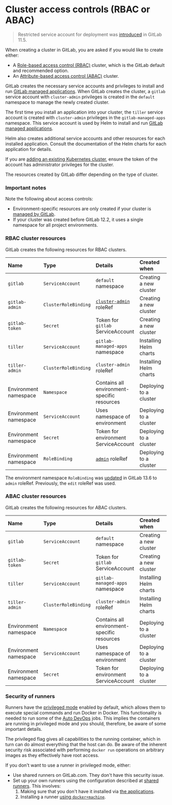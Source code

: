 # Cluster access controls (RBAC or ABAC)

> Restricted service account for deployment was [introduced](https://gitlab.com/gitlab-org/gitlab-foss/-/issues/51716) in GitLab 11.5.

When creating a cluster in GitLab, you are asked if you would like to create either:

- A [Role-based access control (RBAC)](https://kubernetes.io/docs/reference/access-authn-authz/rbac/)
  cluster, which is the GitLab default and recommended option.
- An [Attribute-based access control (ABAC)](https://kubernetes.io/docs/reference/access-authn-authz/abac/) cluster.

GitLab creates the necessary service accounts and privileges to install and run
[GitLab managed applications](index.md#installing-applications). When GitLab creates the cluster,
a `gitlab` service account with `cluster-admin` privileges is created in the `default` namespace
to manage the newly created cluster.

The first time you install an application into your cluster, the `tiller` service
account is created with `cluster-admin` privileges in the
`gitlab-managed-apps` namespace. This service account is used by Helm to
install and run [GitLab managed applications](index.md#installing-applications).

Helm also creates additional service accounts and other resources for each
installed application. Consult the documentation of the Helm charts for each application
for details.

If you are [adding an existing Kubernetes cluster](add_remove_clusters.md#add-existing-cluster),
ensure the token of the account has administrator privileges for the cluster.

The resources created by GitLab differ depending on the type of cluster.

### Important notes

Note the following about access controls:

- Environment-specific resources are only created if your cluster is
  [managed by GitLab](index.md#gitlab-managed-clusters).
- If your cluster was created before GitLab 12.2, it uses a single namespace for all project
  environments.

### RBAC cluster resources

GitLab creates the following resources for RBAC clusters.

| Name                  | Type                 | Details                                                                                                    | Created when           |
|:----------------------|:---------------------|:-----------------------------------------------------------------------------------------------------------|:-----------------------|
| `gitlab`              | `ServiceAccount`     | `default` namespace                                                                                        | Creating a new cluster |
| `gitlab-admin`        | `ClusterRoleBinding` | [`cluster-admin`](https://kubernetes.io/docs/reference/access-authn-authz/rbac/#user-facing-roles) roleRef | Creating a new cluster |
| `gitlab-token`        | `Secret`             | Token for `gitlab` ServiceAccount                                                                          | Creating a new cluster |
| `tiller`              | `ServiceAccount`     | `gitlab-managed-apps` namespace                                                                            | Installing Helm charts |
| `tiller-admin`        | `ClusterRoleBinding` | `cluster-admin` roleRef                                                                                    | Installing Helm charts |
| Environment namespace | `Namespace`          | Contains all environment-specific resources                                                                | Deploying to a cluster |
| Environment namespace | `ServiceAccount`     | Uses namespace of environment                                                                              | Deploying to a cluster |
| Environment namespace | `Secret`             | Token for environment ServiceAccount                                                                       | Deploying to a cluster |
| Environment namespace | `RoleBinding`        | [`admin`](https://kubernetes.io/docs/reference/access-authn-authz/rbac/#user-facing-roles) roleRef         | Deploying to a cluster |

The environment namespace `RoleBinding` was
[updated](https://gitlab.com/gitlab-org/gitlab/-/issues/31113) in GitLab 13.6
to `admin` roleRef. Previously, the `edit` roleRef was used.

### ABAC cluster resources

GitLab creates the following resources for ABAC clusters.

| Name                  | Type                 | Details                              | Created when               |
|:----------------------|:---------------------|:-------------------------------------|:---------------------------|
| `gitlab`              | `ServiceAccount`     | `default` namespace                         | Creating a new cluster |
| `gitlab-token`        | `Secret`             | Token for `gitlab` ServiceAccount           | Creating a new cluster |
| `tiller`              | `ServiceAccount`     | `gitlab-managed-apps` namespace             | Installing Helm charts |
| `tiller-admin`        | `ClusterRoleBinding` | `cluster-admin` roleRef                     | Installing Helm charts |
| Environment namespace | `Namespace`          | Contains all environment-specific resources | Deploying to a cluster |
| Environment namespace | `ServiceAccount`     | Uses namespace of environment               | Deploying to a cluster |
| Environment namespace | `Secret`             | Token for environment ServiceAccount        | Deploying to a cluster |

### Security of runners

Runners have the [privileged mode](https://docs.gitlab.com/runner/executors/docker.html#the-privileged-mode)
enabled by default, which allows them to execute special commands and run
Docker in Docker. This functionality is needed to run some of the
[Auto DevOps](../../../topics/autodevops/index.md)
jobs. This implies the containers are running in privileged mode and you should,
therefore, be aware of some important details.

The privileged flag gives all capabilities to the running container, which in
turn can do almost everything that the host can do. Be aware of the
inherent security risk associated with performing `docker run` operations on
arbitrary images as they effectively have root access.

If you don't want to use a runner in privileged mode, either:

- Use shared runners on GitLab.com. They don't have this security issue.
- Set up your own runners using the configuration described at
  [shared runners](../../gitlab_com/index.md#shared-runners). This involves:
  1. Making sure that you don't have it installed via
     [the applications](index.md#installing-applications).
  1. Installing a runner
     [using `docker+machine`](https://docs.gitlab.com/runner/executors/docker_machine.html).
